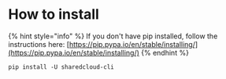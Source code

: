 # How to install

{% hint style="info" %}
If you don't have pip installed, follow the instructions here: [https://pip.pypa.io/en/stable/installing/](https://pip.pypa.io/en/stable/installing/)
{% endhint %}

```text
pip install -U sharedcloud-cli
```



